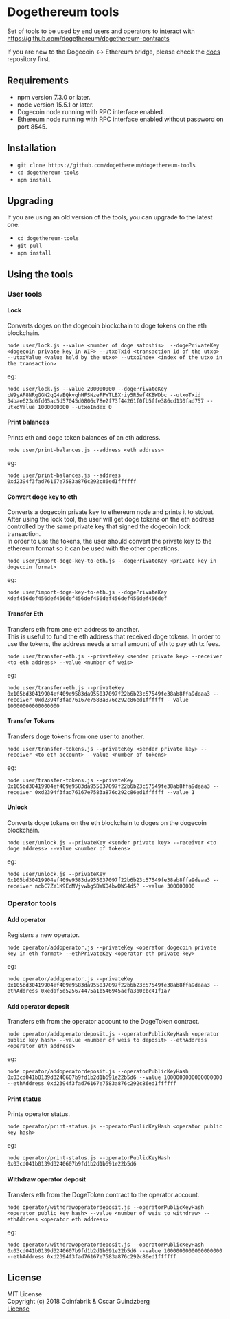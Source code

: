 # Dogethereum tools

Set of tools to be used by end users and operators to interact with https://github.com/dogethereum/dogethereum-contracts

If you are new to the Dogecoin <-> Ethereum bridge, please check the [docs](https://github.com/dogethereum/docs) repository first.

## Requirements
- npm version 7.3.0 or later.
- node version 15.5.1 or later.
- Dogecoin node running with RPC interface enabled.
- Ethereum node running with RPC interface enabled without password on port 8545.

## Installation
- `git clone https://github.com/dogethereum/dogethereum-tools`
- `cd dogethereum-tools`
- `npm install`

## Upgrading
If you are using an old version of the tools, you can upgrade to the latest one:
- `cd dogethereum-tools`
- `git pull`
- `npm install`


## Using the tools

### User tools

#### Lock

Converts doges on the dogecoin blockchain to doge tokens on the eth blockchain.

`node user/lock.js --value <number of doge satoshis>  --dogePrivateKey <dogecoin private key in WIF> --utxoTxid <transaction id of the utxo> --utxoValue <value held by the utxo> --utxoIndex <index of the utxo in the transaction>`

eg:

`node user/lock.js --value 200000000 --dogePrivateKey cW9yAP8NRgGGN2qQ4vEQkvqhHFSNzeFPWTLBXriy5R5wf4KBWDbc --utxoTxid 34bae623d6fd05ac5d57045d0806c78e2f73f44261f0fb5ffe386cd130fad757 --utxoValue 1000000000 --utxoIndex 0`


#### Print balances

Prints eth and doge token balances of an eth address.

`node user/print-balances.js --address <eth address>`

eg:

`node user/print-balances.js --address 0xd2394f3fad76167e7583a876c292c86ed1ffffff`

#### Convert doge key to eth

Converts a dogecoin private key to ethereum node and prints it to stdout.<br/>
After using the lock tool, the user will get doge tokens on the eth address controlled by the same private key that signed the dogecoin lock transaction.<br/>
In order to use the tokens, the user should convert the private key to the ethereum format so it can be used with the other operations.

`node user/import-doge-key-to-eth.js --dogePrivateKey <private key in dogecoin format>`

eg:

`node user/import-doge-key-to-eth.js --dogePrivateKey  Kdef456def456def456def456def456def456def456def456def`


#### Transfer Eth

Transfers eth from one eth address to another.<br/>
This is useful to fund the eth address that received doge tokens. In order to use the tokens, the address needs a small amount of eth to pay eth tx fees.

`node user/transfer-eth.js --privateKey <sender private key> --receiver <to eth address> --value <number of weis>`

eg:

`node user/transfer-eth.js --privateKey 0x105bd30419904ef409e9583da955037097f22b6b23c57549fe38ab8ffa9deaa3 --receiver 0xd2394f3fad76167e7583a876c292c86ed1ffffff --value 10000000000000000`


#### Transfer Tokens

Transfers doge tokens from one user to another.

`node user/transfer-tokens.js --privateKey <sender private key> --receiver <to eth account> --value <number of tokens>`

eg:

`node user/transfer-tokens.js --privateKey 0x105bd30419904ef409e9583da955037097f22b6b23c57549fe38ab8ffa9deaa3 --receiver 0xd2394f3fad76167e7583a876c292c86ed1ffffff --value 1`



#### Unlock

Converts doge tokens on the eth blockchain to doges on the dogecoin blockchain.

`node user/unlock.js --privateKey <sender private key> --receiver <to doge address> --value <number of tokens>`

eg:

`node user/unlock.js --privateKey 0x105bd30419904ef409e9583da955037097f22b6b23c57549fe38ab8ffa9deaa3 --receiver ncbC7ZY1K9EcMVjvwbgSBWKQ4bwDWS4d5P --value 300000000`

### Operator tools

#### Add operator

Registers a new operator.

`node operator/addoperator.js --privateKey <operator dogecoin private key in eth format> --ethPrivateKey <operator eth private key>`

eg:

`node operator/addoperator.js --privateKey 0x105bd30419904ef409e9583da955037097f22b6b23c57549fe38ab8ffa9deaa3 --ethAddress 0xedaf5d525674475a1b546945acfa3b0cbc41f1a7`


#### Add operator deposit

Transfers eth from the operator account to the DogeToken contract.

`node operator/addoperatordeposit.js --operatorPublicKeyHash <operator public key hash> --value <number of weis to deposit> --ethAddress <operator eth address>`

eg:

`node operator/addoperatordeposit.js --operatorPublicKeyHash 0x03cd041b0139d3240607b9fd1b2d1b691e22b5d6 --value 1000000000000000000 --ethAddress 0xd2394f3fad76167e7583a876c292c86ed1ffffff`

#### Print status

Prints operator status.

`node operator/print-status.js --operatorPublicKeyHash <operator public key hash>`

eg:

`node operator/print-status.js --operatorPublicKeyHash 0x03cd041b0139d3240607b9fd1b2d1b691e22b5d6`



#### Withdraw operator deposit

Transfers eth from the DogeToken contract to the operator account.

`node operator/withdrawoperatordeposit.js --operatorPublicKeyHash <operator public key hash> --value <number of weis to withdraw> --ethAddress <operator eth address>`

eg:

`node operator/withdrawoperatordeposit.js --operatorPublicKeyHash 0x03cd041b0139d3240607b9fd1b2d1b691e22b5d6 --value 1000000000000000000 --ethAddress 0xd2394f3fad76167e7583a876c292c86ed1ffffff`

## License

MIT License<br/>
Copyright (c) 2018 Coinfabrik & Oscar Guindzberg<br/>
[License](LICENSE)
